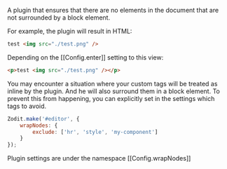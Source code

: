 A plugin that ensures that there are no elements in the document that are not surrounded by a block element.

For example, the plugin will result in HTML:

```html
test <img src="./test.png" />
```

Depending on the [[Config.enter]] setting to this view:

```html
<p>test <img src="./test.png" /></p>
```

You may encounter a situation where your custom tags will be treated as inline by the plugin.
And he will also surround them in a block element.
To prevent this from happening, you can explicitly set in the settings which tags to avoid.

```js
Zodit.make('#editor', {
	wrapNodes: {
		exclude: ['hr', 'style', 'my-component']
	}
});
```

Plugin settings are under the namespace [[Config.wrapNodes]]
